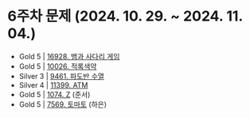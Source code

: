 # 6주차 문제 (2024. 10. 29. ~ 2024. 11. 04.)

- Gold 5 | [16928. 뱀과 사다리 게임](https://www.acmicpc.net/problem/16928)
- Gold 5 | [10026. 적록색약](https://www.acmicpc.net/problem/10026)
- Silver 3 | [9461. 파도반 수열](https://www.acmicpc.net/problem/9461)
- Silver 4 | [11399. ATM](https://www.acmicpc.net/problem/11399)
- Gold 5 | [1074. Z](https://www.acmicpc.net/problem/1074) (준서)
- Gold 5 | [7569. 토마토](https://www.acmicpc.net/problem/7569) (하은)

